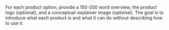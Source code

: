 For each product option, provide a 150-200 word overview, the product logo (optional), and a conceptual-explainer image (optional). The goal is to introduce what each product is and what it can do without describing how to use it.